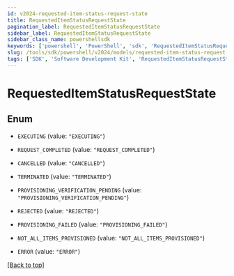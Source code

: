 ```yaml
---
id: v2024-requested-item-status-request-state
title: RequestedItemStatusRequestState
pagination_label: RequestedItemStatusRequestState
sidebar_label: RequestedItemStatusRequestState
sidebar_class_name: powershellsdk
keywords: ['powershell', 'PowerShell', 'sdk', 'RequestedItemStatusRequestState'] 
slug: /tools/sdk/powershell/v2024/models/requested-item-status-request-state
tags: ['SDK', 'Software Development Kit', 'RequestedItemStatusRequestState']
---
```



# RequestedItemStatusRequestState

## Enum


* `EXECUTING` (value: `"EXECUTING"`)

* `REQUEST_COMPLETED` (value: `"REQUEST_COMPLETED"`)

* `CANCELLED` (value: `"CANCELLED"`)

* `TERMINATED` (value: `"TERMINATED"`)

* `PROVISIONING_VERIFICATION_PENDING` (value: `"PROVISIONING_VERIFICATION_PENDING"`)

* `REJECTED` (value: `"REJECTED"`)

* `PROVISIONING_FAILED` (value: `"PROVISIONING_FAILED"`)

* `NOT_ALL_ITEMS_PROVISIONED` (value: `"NOT_ALL_ITEMS_PROVISIONED"`)

* `ERROR` (value: `"ERROR"`)


[[Back to top]](#) 

